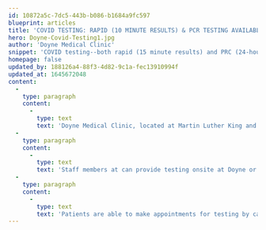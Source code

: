 ```yaml
---
id: 10872a5c-7dc5-443b-b086-b1684a9fc597
blueprint: articles
title: 'COVID TESTING: RAPID (10 MINUTE RESULTS) & PCR TESTING AVAILABLE AT DOYNE MEDICAL'
hero: Doyne-Covid-Testing1.jpg
author: 'Doyne Medical Clinic'
snippet: 'COVID testing--both rapid (15 minute results) and PRC (24-hour results--are available at Doyne Medical clinic In Las Vegas.  Staff members at can provide testing onsite at Doyne or make arrangements to provide business with testing onsite.'
homepage: false
updated_by: 188126a4-88f3-4d82-9c1a-fec13910994f
updated_at: 1645672048
content:
  -
    type: paragraph
    content:
      -
        type: text
        text: 'Doyne Medical Clinic, located at Martin Luther King and Bonanza in Las Vegas, is now offering COVID-19 testing with results in 15 minutes as well as PRC testing with results in 24 hours. While there is a national shortage of COVID tests, Doyne is well supplied.'
  -
    type: paragraph
    content:
      -
        type: text
        text: 'Staff members at can provide testing onsite at Doyne or make arrangements to provide business with testing onsite.'
  -
    type: paragraph
    content:
      -
        type: text
        text: 'Patients are able to make appointments for testing by calling OR texting Doyne Medical Clinic at 702-631-6860. Testing is available Monday-Friday from 9 am to 5 pm. at 1706 W Bonanza Las Vegas 89106.'
---
```

